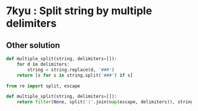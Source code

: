 # 7kyu : Split string by multiple delimiters



## Other solution

```python
def multiple_split(string, delimiters=[]):
    for d in delimiters:
        string = string.replace(d, '###')
    return [s for s in string.split('###') if s]
```

    

```python
from re import split, escape

def multiple_split(string, delimiters=[]):
    return filter(None, split('|'.join(map(escape, delimiters)), string))
```

